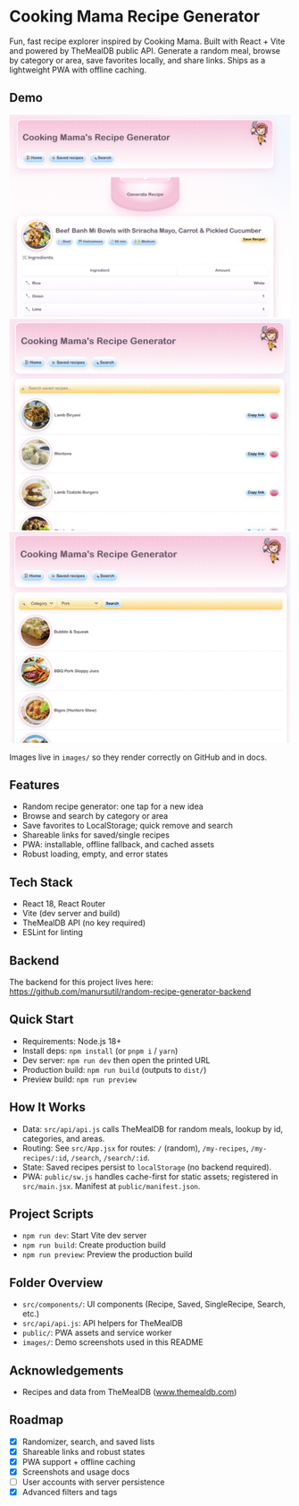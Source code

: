 # Cooking Mama Recipe Generator

Fun, fast recipe explorer inspired by Cooking Mama. Built with React + Vite and powered by TheMealDB public API. Generate a random meal, browse by category or area, save favorites locally, and share links. Ships as a lightweight PWA with offline caching.

## Demo

![Home – Random recipe](images/demo1.png)
![Saved recipes list](images/demo2.png)
![Single recipe view](images/demo3.png)

Images live in `images/` so they render correctly on GitHub and in docs.

## Features

- Random recipe generator: one tap for a new idea
- Browse and search by category or area
- Save favorites to LocalStorage; quick remove and search
- Shareable links for saved/single recipes
- PWA: installable, offline fallback, and cached assets
- Robust loading, empty, and error states

## Tech Stack

- React 18, React Router
- Vite (dev server and build)
- TheMealDB API (no key required)
- ESLint for linting

## Backend

The backend for this project lives here:
https://github.com/manursutil/random-recipe-generator-backend

## Quick Start

- Requirements: Node.js 18+
- Install deps: `npm install` (or `pnpm i` / `yarn`)
- Dev server: `npm run dev` then open the printed URL
- Production build: `npm run build` (outputs to `dist/`)
- Preview build: `npm run preview`

## How It Works

- Data: `src/api/api.js` calls TheMealDB for random meals, lookup by id, categories, and areas.
- Routing: See `src/App.jsx` for routes: `/` (random), `/my-recipes`, `/my-recipes/:id`, `/search`, `/search/:id`.
- State: Saved recipes persist to `localStorage` (no backend required).
- PWA: `public/sw.js` handles cache-first for static assets; registered in `src/main.jsx`. Manifest at `public/manifest.json`.

## Project Scripts

- `npm run dev`: Start Vite dev server
- `npm run build`: Create production build
- `npm run preview`: Preview the production build

## Folder Overview

- `src/components/`: UI components (Recipe, Saved, SingleRecipe, Search, etc.)
- `src/api/api.js`: API helpers for TheMealDB
- `public/`: PWA assets and service worker
- `images/`: Demo screenshots used in this README

## Acknowledgements

- Recipes and data from TheMealDB (www.themealdb.com)

## Roadmap

- [x] Randomizer, search, and saved lists
- [x] Shareable links and robust states
- [x] PWA support + offline caching
- [x] Screenshots and usage docs
- [ ] User accounts with server persistence
- [x] Advanced filters and tags
